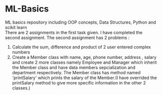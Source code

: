# ML-Basics
ML basics repository including OOP concepts, Data Structures, Python and scikit learn   
There are 2 assignments in the first task given. I have completed the second assignment.
The second assignment has 2 problems : 
1) Calculate the sum, difference and product of 2 user entered complex numbers
2) Create a Member class with name, age, phone number, address , salary and create 2 more classes namely Employee and Manager which inherit the Member class and have data members sepcialization and department respectively. The Member class has method named 'printSalary' which prints the salary of the Member.(I have overrided the printSalary method to give more specific information in the other 2 classes.)
